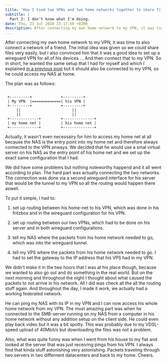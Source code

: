```yaml
---
title: 'How I tied two VPNs and two home networks together to share files. (pt. 2)'
subtitle: |
  Part 2: I don't know what I'm doing.
date: Thu, 23 Jul 2020 23:17:50 +0200
description: After connecting my own home network to my VPN, it was time to also connect a network of a friend.
...
```


After connecting my own home network to my VPN, it was time to also connect a network of a friend.
The initial idea was given so we could share files very easily, 
but I also convinced him that it was a good idea to set up a wireguard VPN for all of his devices
… And then connect that to my VPN.
So in short, he wanted the same setup that I had for myself and which I explained [in a previous post](2020-07-16_wireguard-part1.html)
but it should also be connected to my VPN, so he could access my NAS at home.

The plan was as follows:

```plaintext

 +---------+             +---------+
 | My VPN  |=============| his VPN |
 +---------+             +---------+
     ||                       ||
     ||                       ||
 +-------------+         +--------------+
 | my home net |         | his home net |
 +-------------+         +--------------+

 ```

Actually, it wasn't even necessairy for him to access my home net at all because the NAS is the entry point into my home net 
and therefore always connected to the VPN anways.
We decided that he would use a smal virtual server on his NAS as the entry point of his home net and we set up the exact same configuration that I had.

We did have some problems but nothing noteworthy happend and it all went according to plan.
The hard part was actually connecting the two networks.
The connection was done via a second wireguard interface for his server that would be the tunnel to my VPN so all the routing would happen there aswell.

To put it simple, I had to:

1. set up routing between his home-net to his VPN, which was done in his fritzbox and in the wireguard configuration for his VPN.

2. set up routing between our two VPNs, which had to be done on his server and in both wireguard configurations.

3. tell my NAS where the packets from his home network needed to go, which was into the wireguard tunnel.

3. tell my VPS where the packets from his home network needed to go.
I had to set the gateway to the IP address that his VPS had in my VPN.

<!-- end of list -->

We didn't make it in the two hours that I was at his place though, because we wanted to also go out and do something in the real world.
But on the next morning and throughout the night I thought about what caused the packets to not arrive in his network. 
All I did was check all the all the routing stuff again.
And throughout the day, I made it work, we actually had a working federated network.

He can ping my NAS with its IP in my VPN and I can now access his whole home network from my VPN.
The most amazing part was when he connected to the SMB-server running on my NAS from a computer in his home network without any addition setup on the client side.
He could even play back video but it was a bit spotty.
This was probably due to my VDSL-speed upload of 40Mbit/s but downloading the files was not a problem.

Also, what was quite funny was when I went from his house to my flat and looked at the server that was just receiving pings from his VPN.
I always find that kinda stuff astonishing very astonishing.
Packets traveling through two servers in two differnent datacenters and back to my home.
Cheers.

